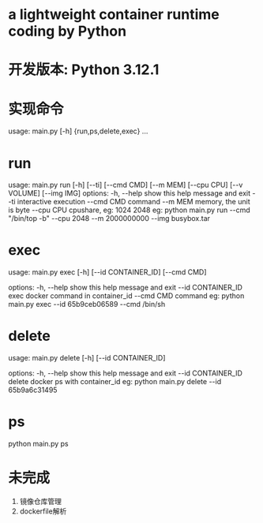
# a lightweight container runtime coding by Python
# 开发版本: Python 3.12.1

# 实现命令
usage: main.py [-h] {run,ps,delete,exec} ...

# run
usage: main.py run [-h] [--ti] [--cmd CMD] [--m MEM] [--cpu CPU] [--v VOLUME] [--img IMG]
options:
  -h, --help  show this help message and exit
  --ti        interactive execution
  --cmd CMD   command
  --m MEM     memory, the unit is byte
  --cpu CPU   cpushare, eg: 1024 2048
eg:
  python main.py run --cmd "/bin/top -b" --cpu 2048 --m 2000000000 --img busybox.tar

# exec
usage: main.py exec [-h] [--id CONTAINER_ID] [--cmd CMD]

options:
  -h, --help         show this help message and exit
  --id CONTAINER_ID  exec docker command in container_id
  --cmd CMD          command
eg:
  python main.py exec --id 65b9ceb06589 --cmd /bin/sh

# delete
usage: main.py delete [-h] [--id CONTAINER_ID]

options:
  -h, --help         show this help message and exit
  --id CONTAINER_ID  delete docker ps with container_id
eg:
  python main.py delete --id 65b9a6c31495

# ps
python main.py ps



# 未完成
1) 镜像仓库管理
2) dockerfile解析




